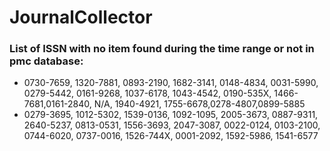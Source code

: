 # JournalCollector

### List of ISSN with no item found during the time range or not in pmc database: 
- 0730-7659, 1320-7881, 0893-2190, 1682-3141, 0148-4834, 0031-5990, 0279-5442, 0161-9268, 1037-6178, 1043-4542, 0190-535X, 1466-7681,0161-2840, N/A, 1940-4921, 1755-6678,0278-4807,0899-5885
- 0279-3695, 1012-5302, 1539-0136, 1092-1095, 2005-3673, 0887-9311, 2640-5237, 0813-0531, 1556-3693, 2047-3087, 0022-0124, 0103-2100, 0744-6020, 0737-0016, 1526-744X, 0001-2092, 1592-5986, 1541-6577